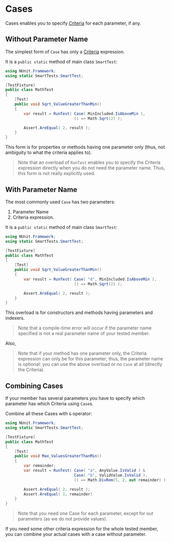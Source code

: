 # Cases

Cases enables you to specify [Criteria](/doc/Criteria/readme.md) for each parameter, if any.

## Without Parameter Name

The simplest form of `Case` has only a [Criteria](/doc/Criteria/readme.md) expression.

It is a `public static` method of main class `SmartTest`:

```C#
using NUnit.Framework;
using static SmartTests.SmartTest;

[TestFixture]
public class MathTest
{
    [Test]
    public void Sqrt_ValueGreaterThanMin()
    {
        var result = RunTest( Case( MinIncluded.IsAboveMin ),
                              () => Math.Sqrt(2) );

        Assert.AreEqual( 2, result );
    }
}
```

This form is for properties or methods having one parameter only (thus, not ambiguity to what the criteria applies to).

> Note that an overload of `RunTest` enables you to specify the Criteria expression directly when you do not need the parameter name. Thus, this form is not really explicitly used.

## With Parameter Name

The most commonly used `Case` has two parameters:

1. Parameter Name
1. Criteria expression.

It is a `public static` method of main class `SmartTest`:

```C#
using NUnit.Framework;
using static SmartTests.SmartTest;

[TestFixture]
public class MathTest
{
    [Test]
    public void Sqrt_ValueGreaterThanMin()
    {
        var result = RunTest( Case( "d", MinIncluded.IsAboveMin ),
                              () => Math.Sqrt(2) );

        Assert.AreEqual( 2, result );
    }
}
```

This overload is for constructors and methods having parameters and indexers.

> Note that a compile-time error will occur if the parameter name specified is not a real parameter name of your tested member.

Also,
> Note that if your method has one parameter only, the Criteria expression can only be for this parameter; thus, the parameter name is optional: you can use the above overload or no `Case` at all (directly the Criteria).

## Combining Cases

If your member has several parameters you have to specify which parameter has which Criteria using `Case`s.

Combine all these Cases with `&` operator:

```C#
using NUnit.Framework;
using static SmartTests.SmartTest;

[TestFixture]
public class MathTest
{
    [Test]
    public void Max_ValuesGreaterThanMin()
    {
        var remainder;
        var result = RunTest( Case( "a", AnyValue.IsValid ) &
                              Case( "b", ValidValue.IsValid ),
                              () => Math.DivRem(5, 2, out remainder) );

        Assert.AreEqual( 2, result );
        Assert.AreEqual( 1, remainder)
    }
}
```

> Note that you need one Case for each parameter, except for out parameters (as we do not provide values).

If you need some other criteria expression for the whole tested member, you can combine your actual cases with a case without parameter.
